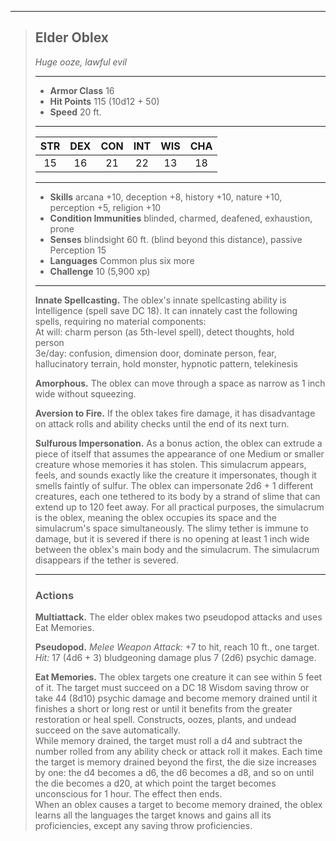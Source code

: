 ***
> ## Elder Oblex
> *Huge ooze, lawful evil*
> 
> ***
> 
> - **Armor Class** 16
> - **Hit Points** 115 (10d12 + 50)
> - **Speed** 20 ft.
> 
> ***
> 
> |STR|DEX|CON|INT|WIS|CHA|
> |:---:|:---:|:---:|:---:|:---:|:---:|
> |15|16|21|22|13|18|
> 
> ***
> 
> - **Skills** arcana +10, deception +8, history +10, nature +10, perception +5, religion +10
> - **Condition Immunities** blinded, charmed, deafened, exhaustion, prone
> - **Senses** blindsight 60 ft. (blind beyond this distance), passive Perception 15
> - **Languages** Common plus six more
> - **Challenge** 10 (5,900 xp)
> 
> ***
> 
> **Innate Spellcasting.** The oblex's innate spellcasting ability is Intelligence (spell save DC 18). It can innately cast the following spells, requiring no material components:  
> At will: charm person (as 5th-level spell), detect thoughts, hold person  
> 3e/day: confusion, dimension door, dominate person, fear, hallucinatory terrain, hold monster, hypnotic pattern, telekinesis
> 
> **Amorphous.** The oblex can move through a space as narrow as 1 inch wide without squeezing.
> 
> **Aversion to Fire.** If the oblex takes fire damage, it has disadvantage on attack rolls and ability checks until the end of its next turn.
> 
> **Sulfurous Impersonation.** As a bonus action, the oblex can extrude a piece of itself that assumes the appearance of one Medium or smaller creature whose memories it has stolen. This simulacrum appears, feels, and sounds exactly like the creature it impersonates, though it smells faintly of sulfur. The oblex can impersonate 2d6 + 1 different creatures, each one tethered to its body by a strand of slime that can extend up to 120 feet away. For all practical purposes, the simulacrum is the oblex, meaning the oblex occupies its space and the simulacrum's space simultaneously. The slimy tether is immune to damage, but it is severed if there is no opening at least 1 inch wide between the oblex's main body and the simulacrum. The simulacrum disappears if the tether is severed.
> 
> ***
> 
> ### Actions
> **Multiattack.** The elder oblex makes two pseudopod attacks and uses Eat Memories.
> 
> **Pseudopod.** *Melee Weapon Attack:* +7 to hit, reach 10 ft., one target. *Hit:* 17 (4d6 + 3) bludgeoning damage plus 7 (2d6) psychic damage.
> 
> **Eat Memories.** The oblex targets one creature it can see within 5 feet of it. The target must succeed on a DC 18 Wisdom saving throw or take 44 (8d10) psychic damage and become memory drained until it finishes a short or long rest or until it benefits from the greater restoration or heal spell. Constructs, oozes, plants, and undead succeed on the save automatically.  
> While memory drained, the target must roll a d4 and subtract the number rolled from any ability check or attack roll it makes. Each time the target is memory drained beyond the first, the die size increases by one: the d4 becomes a d6, the d6 becomes a d8, and so on until the die becomes a d20, at which point the target becomes unconscious for 1 hour. The effect then ends.  
> When an oblex causes a target to become memory drained, the oblex learns all the languages the target knows and gains all its proficiencies, except any saving throw proficiencies.